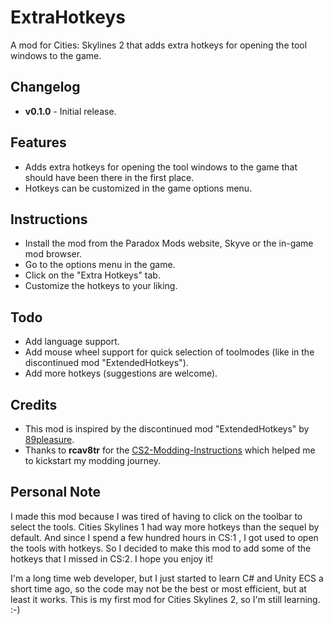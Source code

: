 # ExtraHotkeys
A mod for Cities: Skylines 2 that adds extra hotkeys for opening the tool windows to the game.

## Changelog
- **v0.1.0** - Initial release.

## Features
- Adds extra hotkeys for opening the tool windows to the game that should have been there in the first place.
- Hotkeys can be customized in the game options menu.

## Instructions
- Install the mod from the Paradox Mods website, Skyve or the in-game mod browser.
- Go to the options menu in the game.
- Click on the "Extra Hotkeys" tab.
- Customize the hotkeys to your liking.

## Todo
- Add language support.
- Add mouse wheel support for quick selection of toolmodes (like in the discontinued mod "ExtendedHotkeys").
- Add more hotkeys (suggestions are welcome).

## Credits
- This mod is inspired by the discontinued mod "ExtendedHotkeys" by [89pleasure](https://github.com/89pleasure).
- Thanks to **rcav8tr** for the [CS2-Modding-Instructions](https://github.com/rcav8tr/CS2-Modding-Instructions) which helped me 
to kickstart my modding journey.

## Personal Note
I made this mod because I was tired of having to click on the toolbar to select the tools. Cities Skylines 1 had way more 
hotkeys than the sequel by default. And since I spend a few hundred hours in CS:1 , I got used to open the tools with hotkeys. 
So I decided to make this mod to add some of the hotkeys that I missed in CS:2. I hope you enjoy it!

I'm a long time web developer, but I just started to learn C# and Unity ECS a short time ago, so the code may not be the best 
or most efficient, but at least it works. This is my first mod for Cities Skylines 2, so I'm still learning. :-)